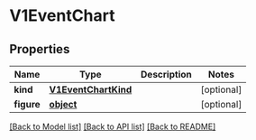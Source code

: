 # V1EventChart

## Properties
Name | Type | Description | Notes
------------ | ------------- | ------------- | -------------
**kind** | [**V1EventChartKind**](V1EventChartKind.md) |  | [optional] 
**figure** | [**object**](.md) |  | [optional] 

[[Back to Model list]](../README.md#documentation-for-models) [[Back to API list]](../README.md#documentation-for-api-endpoints) [[Back to README]](../README.md)


